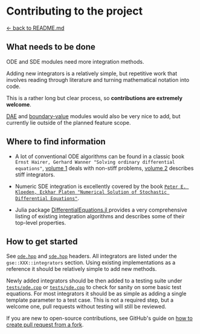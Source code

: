 # Contributing to the project

[<- back to README.md](.)

## What needs to be done

ODE and SDE modules need more integration methods.

Adding new integrators is a relatively simple, but repetitive work that involves reading through literature and turning mathematical notation into code.

This is a rather long but clear process, so **contributions are extremely welcome**.

[DAE](https://en.wikipedia.org/wiki/Differential-algebraic_system_of_equations) and [boundary-value](https://en.wikipedia.org/wiki/Boundary_value_problem) modules would also be very nice to add, but currently lie outside of the planned feature scope.

## Where to find information

- A lot of conventional ODE algorithms can be found in a classic book `Ernst Hairer, Gerhard Wanner "Solving ordinary differential equations"`, [volume 1](https://link.springer.com/book/10.1007/978-3-540-78862-1) deals with non-stiff problems, [volume 2](https://link.springer.com/book/10.1007/978-3-642-05221-7) describes stiff integrators.

- Numeric SDE integration is excellently covered by the book [`Peter E. Kloeden, Eckhar Platen "Numerical Solution of Stochastic Differential Equations"`](https://link.springer.com/book/10.1007/978-3-662-12616-5).

- Julia package [DifferentialEquations.jl ](https://docs.sciml.ai/DiffEqDocs/stable/solvers/ode_solve/) provides a very comprehensive listing of existing integration algorithms and describes some of their top-level properties.

## How to get started

See [`ode.hpp`](https://github.com/DmitriBogdanov/GSE/blob/master/include/GSE/ode.hpp) and [`sde.hpp`](https://github.com/DmitriBogdanov/GSE/blob/master/include/GSE/sde.hpp) headers. All integrators are listed under the `gse::XXX::integrators` section. Using existing implementations as a reference it should be relatively simple to add new methods.

Newly added integrators should be then added to a testing suite under [`tests/ode.cpp`]() or [`tests/sde.cpp`]() to check for sanity on some basic test equations. For most integrators it should be as simple as adding a single template parameter to a test case. This is not a required step, but a welcome one, pull requests without testing will still be reviewed.

If you are new to open-source contributions, see GitHub's guide on [how to create pull request from a fork](https://docs.github.com/en/pull-requests/collaborating-with-pull-requests/proposing-changes-to-your-work-with-pull-requests/creating-a-pull-request-from-a-fork).
